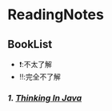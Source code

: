 #   ReadingNotes
##  BookList
+ :heavy_exclamation_mark:\:不太了解
+ :bangbang:\:完全不了解
### _1. [Thinking In Java](https://github.com/White-Chen/readingNotes/tree/master/Thinking-In-Java)_